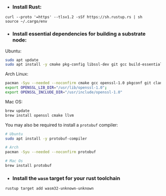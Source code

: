 - ### Install Rust: 

```shell
curl --proto '=https' --tlsv1.2 -sSf https://sh.rustup.rs | sh
source ~/.cargo/env
```
- ### Install essential dependencies for building a substrate node:

Ubuntu: 
```sh
sudo apt update
sudo apt install -y cmake pkg-config libssl-dev git gcc build-essential git clang libclang-dev
```
Arch Linux:
```sh
pacman -Syu --needed --noconfirm cmake gcc openssl-1.0 pkgconf git clang
export OPENSSL_LIB_DIR="/usr/lib/openssl-1.0";
export OPENSSL_INCLUDE_DIR="/usr/include/openssl-1.0"
```
Mac OS:
```sh
brew update
brew install openssl cmake llvm
```

You may also be required to install a `protobuf` compiler:

```sh
# Ubuntu
sudo apt install -y protobuf-compiler

# Arch
pacman -Syu --needed --noconfirm protobuf

# Mac Os
brew install protobuf
```

- ### Install the `wasm` target for your rust toolchain

```sh
rustup target add wasm32-unknown-unknown
```